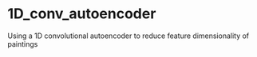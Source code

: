 # 1D_conv_autoencoder
Using a 1D convolutional autoencoder to reduce feature dimensionality of paintings
